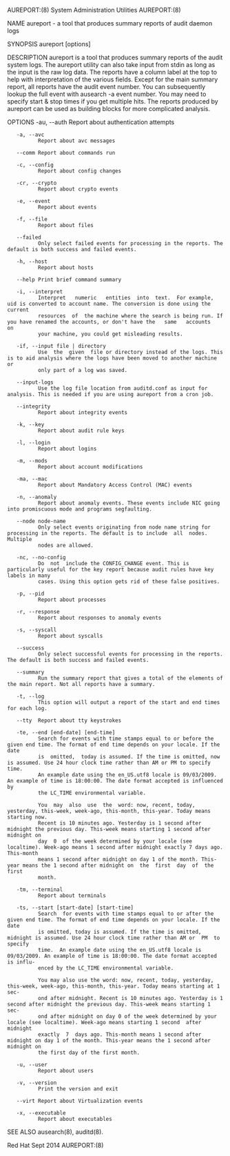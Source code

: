 AUREPORT:(8)                                              System Administration Utilities                                             AUREPORT:(8)

NAME
       aureport - a tool that produces summary reports of audit daemon logs

SYNOPSIS
       aureport [options]

DESCRIPTION
       aureport  is  a tool that produces summary reports of the audit system logs. The aureport utility can also take input from stdin as long as
       the input is the raw log data. The reports have a column label at the top to help with interpretation of the various fields. Except for the
       main summary report, all reports have the audit event number. You can subsequently lookup the full event with ausearch -a event number. You
       may need to specify start & stop times if you get multiple hits. The reports produced by aureport can be used as building blocks  for  more
       complicated analysis.

OPTIONS
       -au, --auth
              Report about authentication attempts

       -a, --avc
              Report about avc messages

       --comm Report about commands run

       -c, --config
              Report about config changes

       -cr, --crypto
              Report about crypto events

       -e, --event
              Report about events

       -f, --file
              Report about files

       --failed
              Only select failed events for processing in the reports. The default is both success and failed events.

       -h, --host
              Report about hosts

       --help Print brief command summary

       -i, --interpret
              Interpret   numeric   entities  into  text.  For example, uid is converted to account name. The conversion is done using the current
              resources  of  the machine where the search is being run. If you have renamed the accounts, or don't have the   same   accounts   on
              your machine, you could get misleading results.

       -if, --input file | directory
              Use  the  given  file or directory instead of the logs. This is to aid analysis where the logs have been moved to another machine or
              only part of a log was saved.

       --input-logs
              Use the log file location from auditd.conf as input for analysis. This is needed if you are using aureport from a cron job.

       --integrity
              Report about integrity events

       -k, --key
              Report about audit rule keys

       -l, --login
              Report about logins

       -m, --mods
              Report about account modifications

       -ma, --mac
              Report about Mandatory Access Control (MAC) events

       -n, --anomaly
              Report about anomaly events. These events include NIC going into promiscuous mode and programs segfaulting.

       --node node-name
              Only select events originating from node name string for processing in the reports. The default is to include  all  nodes.  Multiple
              nodes are allowed.

       -nc, --no-config
              Do  not  include the CONFIG_CHANGE event. This is particularly useful for the key report because audit rules have key labels in many
              cases. Using this option gets rid of these false positives.

       -p, --pid
              Report about processes

       -r, --response
              Report about responses to anomaly events

       -s, --syscall
              Report about syscalls

       --success
              Only select successful events for processing in the reports. The default is both success and failed events.

       --summary
              Run the summary report that gives a total of the elements of the main report. Not all reports have a summary.

       -t, --log
              This option will output a report of the start and end times for each log.

       --tty  Report about tty keystrokes

       -te, --end [end-date] [end-time]
              Search for events with time stamps equal to or before the given end time. The format of end time depends on your locale. If the date
              is  omitted,  today is assumed. If the time is omitted, now is assumed. Use 24 hour clock time rather than AM or PM to specify time.
              An example date using the en_US.utf8 locale is 09/03/2009. An example of time is 18:00:00. The date format accepted is influenced by
              the LC_TIME environmental variable.

              You  may  also  use  the  word: now, recent, today, yesterday, this-week, week-ago, this-month, this-year. Today means starting now.
              Recent is 10 minutes ago. Yesterday is 1 second after midnight the previous day. This-week means starting 1 second after midnight on
              day  0  of the week determined by your locale (see localtime). Week-ago means 1 second after midnight exactly 7 days ago. This-month
              means 1 second after midnight on day 1 of the month. This-year means the 1 second after midnight on  the  first  day  of  the  first
              month.

       -tm, --terminal
              Report about terminals

       -ts, --start [start-date] [start-time]
              Search  for events with time stamps equal to or after the given end time. The format of end time depends on your locale. If the date
              is omitted, today is assumed. If the time is omitted, midnight is assumed. Use 24 hour clock time rather than AM or  PM  to  specify
              time.  An example date using the en_US.utf8 locale is 09/03/2009. An example of time is 18:00:00. The date format accepted is influ‐
              enced by the LC_TIME environmental variable.

              You may also use the word: now, recent, today, yesterday, this-week, week-ago, this-month, this-year. Today means starting at 1 sec‐
              ond after midnight. Recent is 10 minutes ago. Yesterday is 1 second after midnight the previous day. This-week means starting 1 sec‐
              ond after midnight on day 0 of the week determined by your locale (see localtime). Week-ago means starting 1 second  after  midnight
              exactly  7  days ago. This-month means 1 second after midnight on day 1 of the month. This-year means the 1 second after midnight on
              the first day of the first month.

       -u, --user
              Report about users

       -v, --version
              Print the version and exit

       --virt Report about Virtualization events

       -x, --executable
              Report about executables

SEE ALSO
       ausearch(8), auditd(8).

Red Hat                                                              Sept 2014                                                        AUREPORT:(8)
